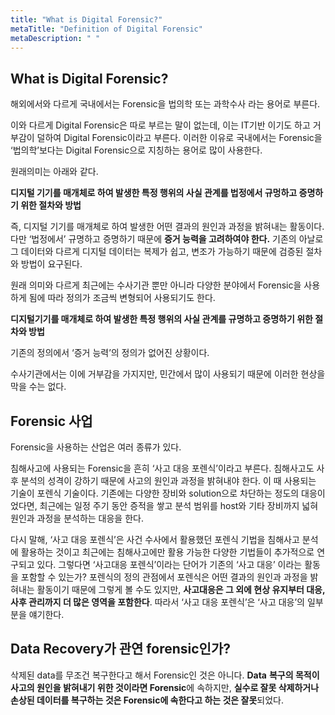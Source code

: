 ```yaml
---
title: "What is Digital Forensic?"
metaTitle: "Definition of Digital Forensic"
metaDescription: " "
---
```


## **What is Digital Forensic?**

해외에서와 다르게 국내에서는 Forensic을 법의학 또는 과학수사 라는 용어로 부른다.

이와 다르게 Digital Forensic은 따로 부르는 말이 없는데, 이는 IT기반 이기도 하고 거부감이 덜하여 Digital Forensic이라고 부른다. 이러한 이유로 국내에서는 Forensic을 ‘법의학’보다는 Digital Forensic으로 지칭하는 용어로 많이 사용한다.

 

원래의미는 아래와 같다.

**디지털 기기를 매개체로 하여 발생한 특정 행위의 사실 관계를 법정에서 규멍하고 증명하기 위한 절차와 방법**

즉, 디지털 기기를 매개체로 하여 발생한 어떤 결과의 원인과 과정을 밝혀내는 활동이다. 다만 ‘법정에서’ 규명하고 증명하기 때문에 **증거 능력을 고려하여야 한다.** 기존의 아날로그 데이터와 다르게 디지털 데이터는 복제가 쉽고, 변조가 가능하기 때문에 검증된 절차와 방법이 요구된다. 

 

원래 의미와 다르게 최근에는 수사기관 뿐만 아니라 다양한 분야에서 Forensic을 사용하게 됨에 따라 정의가 조금씩 변형되어 사용되기도 한다.

**디지털기기를 매개체로 하여 발생한 특정 행위의 사실 관계를 규명하고 증명하기 위한 절차와 방법**

기존의 정의에서 ‘증거 능력’의 정의가 없어진 상황이다.

수사기관에서는 이에 거부감을 가지지만, 민간에서 많이 사용되기 때문에 이러한 현상을 막을 수는 없다.

 

## **Forensic** **사업**

Forensic을 사용하는 산업은 여러 종류가 있다.

침해사고에 사용되는 Forensic을 흔히 ‘사고 대응 포렌식’이라고 부른다. 침해사고도 사후 분석의 성격이 강하기 때문에 사고의 원인과 과정을 밝혀내야 한다. 이 때 사용되는 기술이 포렌식 기술이다. 기존에는 다양한 장비와 solution으로 차단하는 정도의 대응이었다면, 최근에는 일정 주기 동안 증적을 쌓고 분석 범위를 host와 기타 장비까지 넓혀 원인과 과정을 분석하는 대응을 한다.

 다시 말해, ‘사고 대응 포렌식’은 사건 수사에서 활용했던 포렌식 기법을 침해사고 분석에 활용하는 것이고 최근에는 침해사고에만 활용 가능한 다양한 기법들이 추가적으로 연구되고 있다. 그렇다면 ‘사고대응 포렌식’이라는 단어가 기존의 ‘사고 대응’ 이라는 활동을 포함할 수 있는가? 포렌식의 정의 관점에서 포렌식은 어떤 결과의 원인과 과정을 밝혀내는 활동이기 때문에 그렇게 볼 수도 있지만, **사고대응은 그 외에 현상 유지부터 대응, 사후 관리까지 더 많은 영역을 포함한다**. 따라서 ‘사고 대응 포렌식’은 ‘사고 대응’의 일부분을 얘기한다.

 

 

## **Data Recovery가 관연 forensic인가?**

삭제된 data를 무조건 복구한다고 해서 Forensic인 것은 아니다. **Data** **복구의 목적이 사고의 원인을 밝혀내기 위한 것이라면 Forensic**에 속하지만, **실수로 잘못 삭제하거나 손상된 데이터를 복구하는 것은 Forensic에 속한다고 하는 것은 잘못**되었다.

 

 

 

 
